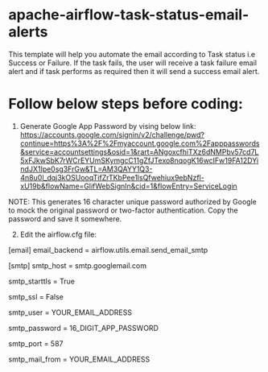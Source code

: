 # apache-airflow-task-status-email-alerts
This template will help you automate the email according to Task status i.e Success or Failure. If the task fails, the user will receive a task failure email alert and if task performs as required then it will send a success email alert.

# Follow below steps before coding:

1. Generate Google App Password by vising below link:
https://accounts.google.com/signin/v2/challenge/pwd?continue=https%3A%2F%2Fmyaccount.google.com%2Fapppasswords&service=accountsettings&osid=1&rart=ANgoxcfhiTXz6dNMPbv57cd7L5xFJkwSbK7rWCrEYUmSKymgcC11gZfJTexo8nqogK16wcIFw19FA12DYindJX1Ipe0sg3FrGw&TL=AM3QAYY1Q3-4n8u0l_dqj3kOSUooqTifZrTKbPee1lsQfwehiux9ebNzfl-xU19b&flowName=GlifWebSignIn&cid=1&flowEntry=ServiceLogin

NOTE: This generates 16 character unique password authorized by Google to mock the original password or two-factor authentication. Copy the password and save it somewhere. 

2. Edit the airflow.cfg file: 

[email]
email_backend = airflow.utils.email.send_email_smtp


[smtp]
smtp_host = smtp.googlemail.com

smtp_starttls = True

smtp_ssl = False

smtp_user = YOUR_EMAIL_ADDRESS

smtp_password = 16_DIGIT_APP_PASSWORD

smtp_port = 587

smtp_mail_from = YOUR_EMAIL_ADDRESS
